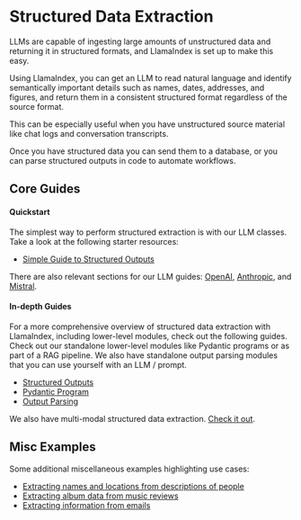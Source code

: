 # Structured Data Extraction

LLMs are capable of ingesting large amounts of unstructured data and returning it in structured formats, and LlamaIndex is set up to make this easy.

Using LlamaIndex, you can get an LLM to read natural language and identify semantically important details such as names, dates, addresses, and figures, and return them in a consistent structured format regardless of the source format.

This can be especially useful when you have unstructured source material like chat logs and conversation transcripts.

Once you have structured data you can send them to a database, or you can parse structured outputs in code to automate workflows.

## Core Guides

#### Quickstart
The simplest way to perform structured extraction is with our LLM classes. Take a look at the following starter resources:
- [Simple Guide to Structured Outputs](../examples/structured_outputs/structured_outputs.ipynb)

There are also relevant sections for our LLM guides: [OpenAI](../examples/llm/openai.ipynb), [Anthropic](../examples/llm/anthropic.ipynb), and [Mistral](../examples/llm/mistralai.ipynb).

#### In-depth Guides
For a more comprehensive overview of structured data extraction with LlamaIndex, including lower-level modules, check out the following guides. Check out our standalone lower-level modules like Pydantic programs or as part of a RAG pipeline.
We also have standalone output parsing modules that you can use yourself with an LLM / prompt.

- [Structured Outputs](../module_guides/querying/structured_outputs/index.md)
- [Pydantic Program](../module_guides/querying/structured_outputs/pydantic_program.md)
- [Output Parsing](../module_guides/querying/structured_outputs/output_parser.md)

We also have multi-modal structured data extraction. [Check it out](../use_cases/multimodal.md#simple-evaluation-of-multi-modal-rag).

## Misc Examples

Some additional miscellaneous examples highlighting use cases:

- [Extracting names and locations from descriptions of people](../examples/output_parsing/df_program.ipynb)
- [Extracting album data from music reviews](../examples/llm/llama_api.ipynb)
- [Extracting information from emails](../examples/usecases/email_data_extraction.ipynb)

